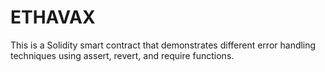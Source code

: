 # ETHAVAX

This is a Solidity smart contract that demonstrates different error handling techniques using assert, revert, and require functions.


